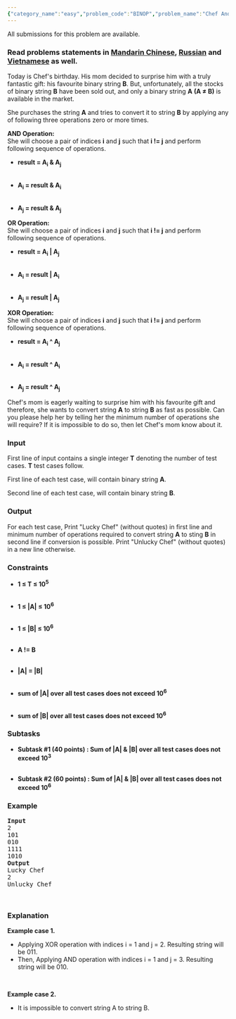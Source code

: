 ```yaml
---
{"category_name":"easy","problem_code":"BINOP","problem_name":"Chef And Binary Operation","languages_supported":{"0":"ADA","1":"ASM","2":"BASH","3":"BF","4":"C","5":"C99 strict","6":"CAML","7":"CLOJ","8":"CLPS","9":"CPP 4.3.2","10":"CPP 4.9.2","11":"CPP14","12":"CS2","13":"D","14":"ERL","15":"FORT","16":"FS","17":"GO","18":"HASK","19":"ICK","20":"ICON","21":"JAVA","22":"JS","23":"LISP clisp","24":"LISP sbcl","25":"LUA","26":"NEM","27":"NICE","28":"NODEJS","29":"PAS fpc","30":"PAS gpc","31":"PERL","32":"PERL6","33":"PHP","34":"PIKE","35":"PRLG","36":"PYPY","37":"PYTH","38":"PYTH 3.4","39":"RUBY","40":"SCALA","41":"SCM chicken","42":"SCM guile","43":"SCM qobi","44":"ST","45":"TCL","46":"TEXT","47":"WSPC"},"max_timelimit":1,"source_sizelimit":50000,"problem_author":"ma5termind","problem_tester":"iscsi","date_added":"5-01-2016","tags":{"0":"binay","1":"easy","2":"june16","3":"ma5termind"},"editorial_url":"http://discuss.codechef.com/problems/BINOP","time":{"view_start_date":1465983000,"submit_start_date":1465983000,"visible_start_date":1465983000,"end_date":1735669800},"layout":"problem"}
---
```

<span class="solution-visible-txt">All submissions for this problem are available.</span><h3> Read problems statements in <a target="_blank" href="http://www.codechef.com/download/translated/JUNE16/mandarin/BINOP.pdf">Mandarin Chinese</a>, <a target="_blank" href="http://www.codechef.com/download/translated/JUNE16/russian/BINOP.pdf">Russian</a> and <a target="_blank" href="http://www.codechef.com/download/translated/JUNE16/vietnamese/BINOP.pdf">Vietnamese</a> as well.</h3>
<p>Today is Chef's birthday. His mom decided to surprise him with a truly fantastic gift: his favourite binary string <b>B</b>. But, unfortunately, all the stocks of binary string <b>B</b> have been sold out, and only a binary string <b>A</b> <b>(A ≠ B)</b> is available in the market.</p>
<p>She purchases the string <b>A</b> and tries to convert it to string <b>B</b> by applying any of following three operations zero or more times.</p>
<p>
<b>AND Operation:</b><br />
She will choose a pair of indices <b>i</b> and <b>j</b> such that <b>i != j</b> and perform following sequence of operations.</p>
<ul>
<b>
<li> result = A<sub>i</sub> &amp; A<sub>j</sub> </li>
<p></p></b><br />
<b>
<li> A<sub>i</sub> = result &amp; A<sub>i</sub> </li>
<p></p></b><br />
<b>
<li> A<sub>j</sub> = result &amp; A<sub>j</sub> </li>
<p></p></b>
</ul>

<p>
<b>OR Operation:</b><br />
She will choose a pair of indices <b>i</b> and <b>j</b> such that <b>i != j</b> and perform following sequence of operations.</p>
<ul>
<b>
<li> result = A<sub>i</sub> | A<sub>j</sub> </li>
<p></p></b><br />
<b>
<li> A<sub>i</sub> = result | A<sub>i</sub> </li>
<p></p></b><br />
<b>
<li> A<sub>j</sub> = result | A<sub>j</sub> </li>
<p></p></b>
</ul>

<p>
<b>XOR Operation:</b><br />
She will choose a pair of indices <b>i</b> and <b>j</b> such that <b>i != j</b> and perform following sequence of operations.</p>
<ul>
<b>
<li> result = A<sub>i</sub> ^ A<sub>j</sub> </li>
<p></p></b><br />
<b>
<li> A<sub>i</sub> = result ^ A<sub>i</sub> </li>
<p></p></b><br />
<b>
<li> A<sub>j</sub> = result ^ A<sub>j</sub> </li>
<p></p></b>
</ul>

<p>Chef's mom is eagerly waiting to surprise him with his favourite gift and therefore, she wants to convert string <b>A</b> to string <b>B</b> as fast as possible. Can you please help her by telling her the minimum number of operations she will require? If it is impossible to do so, then let Chef's mom know about it.</p>
<h3>Input</h3>
<p>First line of input contains a single integer <b>T</b> denoting the number of test cases. <b>T</b> test cases follow.</p>
<p>First line of each test case, will contain binary string <b>A</b>.</p>
<p>Second line of each test case, will contain binary string <b>B</b>.</p>
<h3>Output</h3>
<p>For each test case, Print "Lucky Chef" (without quotes) in first line and minimum number of operations required to convert string <b>A</b> to sting <b>B</b> in second line if conversion is possible. Print "Unlucky Chef" (without quotes) in a new line otherwise.</p>
<h3>Constraints</h3>
<ul>
<b>
<li>1 ≤ T ≤ 10<sup>5</sup></li>
<p></p></b><br />
<b>
<li>1 ≤ |A| ≤ 10<sup>6</sup></li>
<p></p></b><br />
<b>
<li>1 ≤ |B| ≤ 10<sup>6</sup></li>
<p></p></b><br />
<b>
<li>A != B</li>
<p></p></b><br />
<b>
<li>|A| = |B|</li>
<p></p></b><br />
<b>
<li>sum of |A| over all test cases does not exceed 10<sup>6</sup></li>
<p></p></b><br />
<b>
<li>sum of |B| over all test cases does not exceed 10<sup>6</sup></li>
<p></p></b>
</ul>
<h3>Subtasks</h3>
<ul>
<b>
<li> Subtask #1 (40 points) : Sum of |A| &amp; |B| over all test cases does not exceed 10<sup>3</sup></li>
<p></p></b><br />
<b>
<li> Subtask #2 (60 points) : Sum of |A| &amp; |B| over all test cases does not exceed 10<sup>6</sup></li>
<p></p></b>
</ul>
<h3>Example</h3>
<pre>
<b>Input</b>
2
101
010
1111
1010
<b>Output</b>
Lucky Chef
2
Unlucky Chef

</pre><h3>Explanation</h3>
<p><b>Example case 1.</b> </p>
<ul>
<li>Applying XOR operation with indices i = 1 and j = 2. Resulting string will be 011.</li>
<li>Then, Applying AND operation with indices i = 1 and j = 3. Resulting string will be 010.</li>
<p></p></ul><br />

<p><b>Example case 2.</b> </p>
<ul>
<li>It is impossible to convert string A to string B.</li>
</ul>

